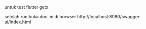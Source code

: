 untuk test flutter getx

setelah run 
buka doc ini di browser 
http://localhost:8080/swagger-ui/index.html
